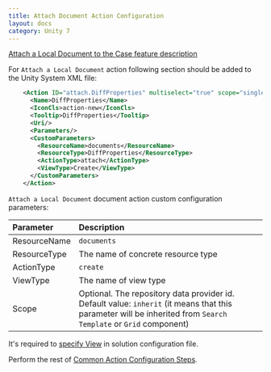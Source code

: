 ```yaml
---
title: Attach Document Action Configuration
layout: docs
category: Unity 7
---
```

[Attach a Local Document to the Case feature description](../../features/case-management/attach-document.md)

For `Attach a Local Document` action following section should be added to the Unity System XML file:

```xml
    <Action ID="attach.DiffProperties" multiselect="true" scope="single" type="toolbar">
      <Name>DiffProperties</Name>
      <IconCls>action-new</IconCls>
      <Tooltip>DiffProperties</Tooltip>
      <Uri/>
      <Parameters/>
      <CustomParameters>
        <ResourceName>documents</ResourceName>
        <ResourceType>DiffProperties</ResourceType>
        <ActionType>attach</ActionType>
        <ViewType>Create</ViewType>
      </CustomParameters>
    </Action>
```

`Attach a Local Document` document action custom configuration parameters:

| Parameter   | Description |
|:------------|:------------|
|ResourceName | `documents`   |
|ResourceType | The name of concrete resource type |
|ActionType   | `create`      |
|ViewType     | The name of view type |
|Scope        | Optional. The repository data provider id. Default value: `inherit` (it means that this parameter will be inherited from `Search Template` or `Grid` component) |

It's required to [specify View](../tags-list/views-tag.md) in solution configuration file.

Perform the rest of [Common Action Configuration Steps](../actions.md#common-actions-configuration-steps). 
